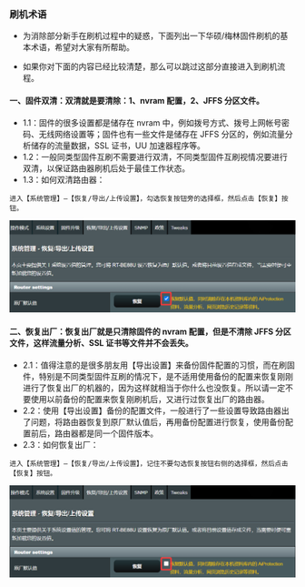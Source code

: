 ### 刷机术语
* 为消除部分新手在刷机过程中的疑惑，下面列出一下华硕/梅林固件刷机的基本术语，希望对大家有所帮助。

* 如果你对下面的内容已经比较清楚，那么可以跳过这部分直接进入到刷机流程。

#### 一、固件双清：双清就是要清除：1、nvram 配置，2、JFFS 分区文件。

* 1.1：固件的很多设置都是储存在 nvram 中，例如拨号方式、拨号上网帐号密码、无线网络设置等；固件也有一些文件是储存在 JFFS 分区的，例如流量分析储存的流量数据，SSL 证书，UU 加速器程序等。
* 1.2：一般同类型固件互刷不需要进行双清，不同类型固件互刷视情况要进行双清，以保证路由器刷机后处于最佳工作状态。
* 1.3：如何双清路由器：
```
进入【系统管理】–【恢复/导出/上传设置】，勾选恢复按钮旁的选择框，然后点击【恢复】按钮。
```
![image](./image/01.png)

#### 二、恢复出厂：恢复出厂就是只清除固件的 nvram 配置，但是不清除 JFFS 分区文件，这样流量分析、SSL 证书等文件并不会丢失。

* 2.1：值得注意的是很多朋友用【导出设置】来备份固件配置的习惯，而在刷固件，特别是不同类型固件互刷的情况下，是不适用使用备份的配置来恢复刚刚进行了恢复出厂的机器的，因为这样就相当于你什么也没恢复。所以请一定不要使用以前备份的配置来恢复刚刷机后，又进行过恢复出厂的路由器。
* 2.2：使用【导出设置】备份的配置文件，一般进行了一些设置导致路由器出了问题，将路由器恢复到原厂默认值后，再用备份配置进行恢复，使用备份配置前后，路由器都是同一个固件版本。
* 2.3：如何恢复出厂：
```
进入【系统管理】–【恢复/导出/上传设置】，记住不要勾选恢复按钮右侧的选择框，然后点击【恢复】按钮。
```
![image](./image/02.png)
